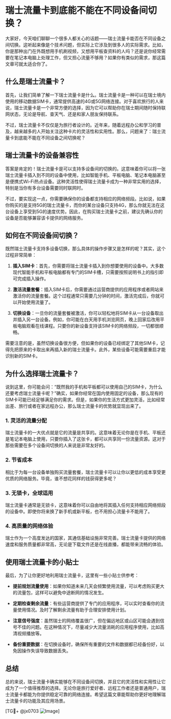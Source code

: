 # 瑞士流量卡到底能不能在不同设备间切换？

大家好，今天咱们聊聊一个很多人都关心的话题——瑞士流量卡能否在不同设备之间切换。这听起来像是个技术问题，但实际上它涉及到很多人的实际需求。比如，你是那种出门在外既想用手机刷视频，又想用平板查资料的人吗？还是说你经常需要在笔记本电脑上处理工作，但又担心流量不够用？如果你有类似的需求，那这篇文章可就太适合你了。

## 什么是瑞士流量卡？

首先，让我们简单了解一下瑞士流量卡是什么。瑞士流量卡是一种可以在瑞士境内使用的移动数据SIM卡，通常提供高速的4G或5G网络连接。对于喜欢旅行的人来说，瑞士流量卡是一个非常方便的选择，因为它可以帮助你在瑞士期间随时保持联网状态，无论是导航、查天气、还是和家人朋友保持联系。

不过，瑞士流量卡不仅仅是为旅行者设计的。近年来，随着远程办公和学习的普及，越来越多的人开始关注这种卡片的灵活性和实用性。那么，问题来了：瑞士流量卡到底能不能在不同设备之间切换呢？

## 瑞士流量卡的设备兼容性

答案是肯定的！瑞士流量卡是可以支持多设备间的切换的。这意味着你可以将一张瑞士流量卡插入到不同的设备中使用，比如智能手机、平板电脑、笔记本电脑甚至是便携式Wi-Fi热点设备。这种灵活性使得瑞士流量卡成为一种非常实用的选择，特别是当你有多台设备需要同时联网时。

不过，要实现这一点，你需要确保你的设备都支持相应的网络频段。比如说，如果你购买的是支持5G的瑞士流量卡，而你的某台设备只支持4G，那么你就无法在这台设备上享受到5G的速度优势。因此，在购买瑞士流量卡之前，建议先确认你的设备是否能够兼容该卡提供的网络服务。

## 如何在不同设备间切换？

既然瑞士流量卡支持多设备切换，那么具体的操作步骤又是怎样的呢？其实，这个过程非常简单：

1. **插入SIM卡**：首先，你需要将瑞士流量卡插入到你想要使用的设备中。大多数现代智能手机和平板电脑都有专门的SIM卡槽，只需要按照说明书上的指引即可完成插入操作。
   
2. **激活流量套餐**：插入SIM卡后，你需要通过运营商提供的应用程序或者网站来激活你的流量套餐。这个过程通常只需要几分钟的时间，激活完成后，你就可以开始使用流量了。

3. **切换设备**：一旦你的流量套餐被激活，你可以轻松地将SIM卡从一台设备取出并插入另一台设备。例如，你可能在白天用手机浏览网页，晚上回家后改用平板电脑观看在线课程。只要你的新设备支持该SIM卡的网络频段，一切都很顺畅。

需要注意的是，虽然切换设备很方便，但如果你的设备已经绑定了其他SIM卡，记得先把原来的卡取出来再插入新的瑞士流量卡。此外，某些设备可能需要重启才能识别新的SIM卡。

## 为什么选择瑞士流量卡？

说到这里，你可能会问：“既然我的手机和平板都可以使用自己的SIM卡，为什么还要考虑瑞士流量卡呢？”确实，如果你经常在国内使用固定的设备，那么现有的SIM卡可能已经足够满足你的需求。但是，如果你的生活方式更加灵活，比如经常出差、旅行或者在家远程办公，那么瑞士流量卡的优势就显现出来了。

### 1. **灵活的流量分配**
   瑞士流量卡的一大优点就是它的流量是共享的。这意味着无论你是在手机、平板还是笔记本电脑上使用，只要你插入了这张卡，都可以共享同一份流量资源。这对于那些需要在多个设备间切换的人来说是非常友好的。

### 2. **节省成本**
   相比于为每一台设备单独购买流量套餐，瑞士流量卡可以让你以更低的成本享受更优质的网络服务。毕竟，谁不想花同样的钱获得更多呢？

### 3. **无锁卡，全球适用**
   瑞士流量卡通常是无锁卡，这意味着你可以自由地将其插入任何支持相应网络频段的设备中。即使你将来换了新手机或新平板，也不用担心流量卡不能用了。

### 4. **高质量的网络体验**
   瑞士作为一个高度发达的国家，其通信基础设施非常完善。瑞士流量卡提供的网络速度和服务质量都非常高，无论是下载文件还是在线直播，都能带来流畅的体验。

## 使用瑞士流量卡的小贴士

最后，为了让你更好地利用瑞士流量卡，这里有一些小贴士供参考：

- **提前规划流量使用**：如果你知道未来几天会频繁使用流量，可以考虑购买更大的流量包，这样可以避免中途断网的情况发生。
  
- **定期检查剩余流量**：有些运营商提供了专门的应用程序，可以实时查看你的流量使用情况。及时了解剩余流量有助于合理安排使用计划。

- **注意信号强度**：虽然瑞士的网络覆盖很广，但在偏远地区或山区可能会遇到信号不佳的问题。在这种情况下，尽量减少大流量消耗的应用程序使用，比如高清视频播放等。

- **备份重要数据**：在切换设备时，确保所有重要的文件和数据都已经备份好，以免因操作失误导致数据丢失。

## 总结

总的来说，瑞士流量卡确实能够在不同设备间切换，并且它的灵活性和实用性让它成为了一个值得推荐的选择。无论你是旅行爱好者、远程工作者还是普通用户，瑞士流量卡都能为你提供稳定可靠的网络连接。希望这篇文章能帮助你更好地理解瑞士流量卡的功能及其应用场景。

[TG💪+ @jx0703 ![Image](https://github.com/user-attachments/assets/dbca1d08-cadb-493c-b0ec-ad6f7a83f270)]